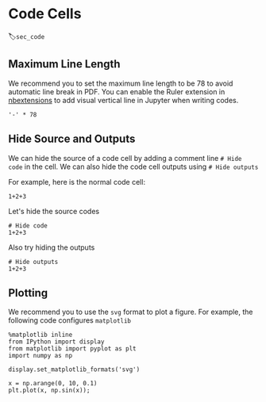 # Code Cells
:label:`sec_code`

## Maximum Line Length

We recommend you to set the maximum line length to be 78 to avoid automatic line break in PDF. You can enable the Ruler extension in [nbextensions](https://github.com/ipython-contrib/jupyter_contrib_nbextensions) to add visual vertical line in Jupyter when writing codes. 

```{.python .input}
'-' * 78
```

## Hide Source and Outputs

We can hide the source of a code cell by adding a comment line `# Hide
code` in the cell. We can also hide the code cell outputs using `# Hide outputs`

For example, here is the normal code cell:

```{.python .input}
1+2+3
```

Let's hide the source codes

```{.python .input}
# Hide code
1+2+3
```

Also try hiding the outputs

```{.python .input}
# Hide outputs
1+2+3
```

## Plotting

We recommend you to use the `svg` format to plot a figure. For example, the following code configures `matplotlib`

```{.python .input  n=3}
%matplotlib inline
from IPython import display
from matplotlib import pyplot as plt
import numpy as np

display.set_matplotlib_formats('svg')

x = np.arange(0, 10, 0.1)
plt.plot(x, np.sin(x));
```
